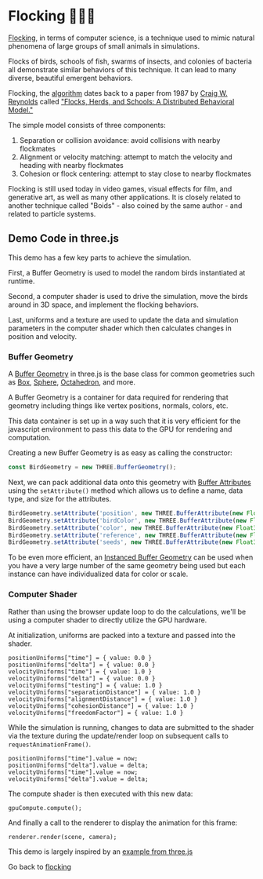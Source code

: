 # Flocking 🐠🐠🐠

[Flocking](https://en.wikipedia.org/wiki/Flocking_(behavior)), in terms of computer science, is a technique used to mimic natural phenomena of large groups of small animals in simulations.  

Flocks of birds, schools of fish, swarms of insects, and colonies of bacteria all demonstrate similar behaviors of this technique.  It can lead to many diverse, beautiful emergent behaviors.

Flocking, the [algorithm](http://www.red3d.com/cwr/boids/) dates back to a paper from 1987 by [Craig W. Reynolds](http://www.red3d.com/cwr/index.html) called ["Flocks, Herds, and Schools: A Distributed Behavioral Model."](https://www.cs.toronto.edu/~dt/siggraph97-course/cwr87/) 

The simple model consists of three components:

1. Separation or collision avoidance: avoid collisions with nearby flockmates
1. Alignment or velocity matching: attempt to match the velocity and heading with nearby flockmates
1. Cohesion or flock centering: attempt to stay close to nearby flockmates 

Flocking is still used today in video games, visual effects for film, and generative art, as well as many other applications.  It is closely related to another technique called "Boids" - also coined by the same author - and related to particle systems.

## Demo Code in three.js

This demo has a few key parts to achieve the simulation.  

First, a Buffer Geometry is used to model the random birds instantiated at runtime.  

Second, a computer shader is used to drive the simulation, move the birds around in 3D space, and implement the flocking behaviors.

Last, uniforms and a texture are used to update the data and simulation parameters in the computer shader which then calculates changes in position and velocity.

### Buffer Geometry
<!-- `TODO` -->
A [Buffer Geometry](https://threejs.org/docs/#api/en/core/BufferGeometry) in three.js is the base class for common geometries such as [Box](https://threejs.org/docs/api/en/geometries/BoxGeometry.html), [Sphere](https://threejs.org/docs/api/en/geometries/SphereGeometry.html), [Octahedron](https://threejs.org/docs/#api/en/geometries/OctahedronGeometry), and more.  

A Buffer Geometry is a container for data required for rendering that geometry including things like vertex positions, normals, colors, etc.

This data container is set up in a way such that it is very efficient for the javascript environment to pass this data to the GPU for rendering and computation.

Creating a new Buffer Geometry is as easy as calling the constructor:
```javascript
const BirdGeometry = new THREE.BufferGeometry();
```

Next, we can pack additional data onto this geometry with [Buffer Attributes](https://threejs.org/docs/?q=geometry#api/en/core/BufferAttribute) using the `setAttribute()` method which allows us to define a name, data type, and size for the attributes.  
```javascript
BirdGeometry.setAttribute('position', new THREE.BufferAttribute(new Float32Array(vertices), 3));
BirdGeometry.setAttribute('birdColor', new THREE.BufferAttribute(new Float32Array(color), 3));
BirdGeometry.setAttribute('color', new THREE.BufferAttribute(new Float32Array(color), 3));
BirdGeometry.setAttribute('reference', new THREE.BufferAttribute(new Float32Array(reference), 4));
BirdGeometry.setAttribute('seeds', new THREE.BufferAttribute(new Float32Array(seeds), 4));
```


To be even more efficient, an [Instanced Buffer Geometry](https://threejs.org/docs/?q=inst#api/en/core/InstancedBufferGeometry) can be used when you have a very large number of the same geometry being used but each instance can have individualized data for color or scale.

### Computer Shader
Rather than using the browser update loop to do the calculations, we'll be using a computer shader to directly utilize the GPU hardware.

At initialization, uniforms are packed into a texture and passed into the shader.

```
positionUniforms["time"] = { value: 0.0 }
positionUniforms["delta"] = { value: 0.0 }
velocityUniforms["time"] = { value: 1.0 }
velocityUniforms["delta"] = { value: 0.0 }
velocityUniforms["testing"] = { value: 1.0 }
velocityUniforms["separationDistance"] = { value: 1.0 }
velocityUniforms["alignmentDistance"] = { value: 1.0 }
velocityUniforms["cohesionDistance"] = { value: 1.0 }
velocityUniforms["freedomFactor"] = { value: 1.0 }
```

While the simulation is running, changes to data are submitted to the shader via the texture during the update/render loop on subsequent calls to `requestAnimationFrame()`.

```
positionUniforms["time"].value = now;
positionUniforms["delta"].value = delta;
velocityUniforms["time"].value = now;
velocityUniforms["delta"].value = delta;
```

The compute shader is then executed with this new data:
```
gpuCompute.compute();
```

And finally a call to the renderer to display the animation for this frame:

```
renderer.render(scene, camera);
```

This demo is largely inspired by an [example from three.js](https://threejs.org/examples/?q=bird#webgl_gpgpu_birds_gltf)


Go back to [flocking](http://davecancode.com/flocking/)

